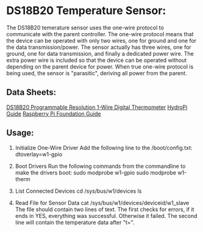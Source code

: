 # DS18B20 Temperature Sensor:
The DS18B20 temerature sensor uses the one-wire protocol to communicate with the parent controller. The one-wire protocol means that the device can be operated with only two wires, one for ground and one for the data transmission/power. The sensor actually has three wires, one for ground, one for data transmission, and finally a dedicated power wire. The extra power wire is included so that the device can be operated without depending on the parent device for power. When true one-wire protocol is being used, the sensor is "parasitic", deriving all power from the parent.

## Data Sheets:
[DS18B20 Programmable Resolution 1-Wire Digital Thermometer](https://datasheets.maximintegrated.com/en/ds/DS18B20.pdf)
[HydroPi Guide](https://myhydropi.com/ds18b20-temperature-sensor-on-a-raspberry-pi)
[Raspberry Pi Foundation Guide](https://www.modmypi.com/blog/ds18b20-one-wire-digital-temperature-sensor-and-the-raspberry-pi)

## Usage:
1. Initialize One-Wire Driver
Add the following line to the /boot/config.txt: dtoverlay=w1-gpio

1. Boot Drivers
Run the following commands from the commandline to make the drivers boot:
sudo modprobe w1-gpio
sudo modprobe w1-therm

1. List Connected Devices 
cd /sys/bus/w1/devices
ls

1. Read File for Sensor Data
cat /sys/bus/w1/devices/deviceid/w1_slave
The file should contain two lines of text. The first checks for errors, if it ends in YES, everything was successful. Otherwise it failed. The second line will contain the temperature data after "t=".

